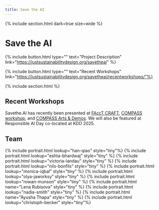 ```yaml
---
title: Save the AI
---
```


{% include section.html dark=true size=wide %}
# Save the AI

{%
  include button.html
  type=""
  text="Project Description"
  link="https://justsustainabilitydesign.org/savetheai"
%}

{%
  include button.html
  type=""
  text="Recent Workshops"
  link="https://justsustainabilitydesign.org/savetheai/recentworkshops/"%}
 
{% include section.html %}

## Recent Workshops

Savethe.AI has recently been presented at [FAccT CRAFT](https://justsustainabilitydesign.org/2025/06/05/craft-workshop-2025.html), [COMPASS workshop](https://justsustainabilitydesign.org/2025/05/29/compass-workshop-2025.html), and [COMPASS Arts & Demos](https://justsustainabilitydesign.org/2025/07/14/compass-artdemo-2025.html). We will also
be featured at Responsible AI Day co-located at KDD 2025. 

## Team

{% include portrait.html lookup="han-qiao" style="tiny"%} 
{% include portrait.html lookup="eshta-bhardwaj" style="tiny" %} 
{% include portrait.html lookup="victoria-landau" style="tiny" %} 
{% include portrait.html lookup="nils-bonfils" style="tiny" %} 
{% include portrait.html lookup="monica-iqbal" style="tiny" %} 
{% include portrait.html lookup="olya-jaworksy" style="tiny" %} 
{% include portrait.html lookup="rowan-munson" style="tiny" %} 
{% include portrait.html name="Lena Rubisova" style="tiny" %} 
{% include portrait.html lookup="nadia-smith" style="tiny" %} 
{% include portrait.html name="Ayusha Thapa" style="tiny" %} 
{% include portrait.html lookup="christoph-becker" style="tiny"%} 


